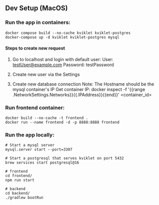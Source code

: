 ## Dev Setup (MacOS)

### Run the app in containers:

```
docker compose build --no-cache kviklet kviklet-postgres
docker-compose up -d kviklet kviklet-postgres mysql
```

#### Steps to create new request

1. Go to localhost and login with default user:
   User: testUser@example.com
   Password: testPassword

2. Create new user via the Settings
3. Create new database connection
   Note: The Hostname should be the mysql container's IP
   Get container IP: docker inspect -f '{{range .NetworkSettings.Networks}}{{.IPAddress}}{{end}}' <container_id>

### Run frontend container:

```
docker build --no-cache -t frontend .
docker run --name frontend -d -p 8888:8888 frontend
```

### Run the app locally:

```
# Start a mysql server
mysql.server start --port=3307

# Start a postgresql that serves kviklet on port 5432
brew services start postgresql@16

# frontend
cd frontend/
npm run start

# backend
cd backend/
./gradlew bootRun
```
